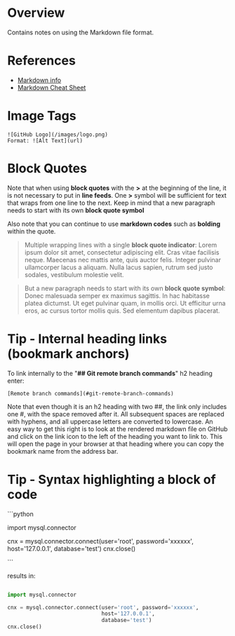# Overview

Contains notes on using the Markdown file format.

# References

* [Markdown info](https://guides.github.com/features/mastering-markdown/)
* [Markdown Cheat Sheet](https://github.com/adam-p/markdown-here/wiki/Markdown-Cheatsheet)

# Image Tags

```
![GitHub Logo](/images/logo.png)
Format: ![Alt Text](url)
```

# Block Quotes

Note that when using **block quotes** with the **\>** at the beginning of the line, it is not necessary to put in **line feeds**.  One **\>** symbol will be sufficient for text that wraps from one line to the next.   Keep in mind that a new paragraph needs to start with its own **block quote symbol**

Also note that you can continue to use **markdown codes** such as **bolding** within the quote.

> Multiple wrapping lines with a single **block quote indicator**: Lorem ipsum dolor sit amet, consectetur adipiscing elit. Cras vitae facilisis neque. Maecenas nec mattis ante, quis auctor felis. Integer pulvinar ullamcorper lacus a aliquam. Nulla lacus sapien, rutrum sed justo sodales, vestibulum molestie velit. 

> But a new paragraph needs to start with its own **block quote symbol**: Donec malesuada semper ex maximus sagittis. In hac habitasse platea dictumst. Ut eget pulvinar quam, in mollis orci. Ut efficitur urna eros, ac cursus tortor mollis quis. Sed elementum dapibus placerat. 

# Tip - Internal heading links (bookmark anchors)

To link internally to the "**## Git remote branch commands**" h2 heading enter:

```
[Remote branch commands](#git-remote-branch-commands)
```

Note that even though it is an h2 heading with two ##, the link only includes one #, with the space removed after it.  All subsequent spaces are replaced with hyphens, and all uppercase letters are converted to lowercase.  An easy way to get this right is to look at the rendered markdown file on GitHub and click on the link icon to the left of the heading you want to link to.  This will open the page in your browser at that heading where you can copy the bookmark name from the address bar.

# Tip - Syntax highlighting a block of code

\`\`\`python

import mysql.connector

cnx = mysql.connector.connect(user='root', password='xxxxxx',
                              host='127.0.0.1',
                              database='test')
cnx.close()

\`\`\`

results in:

```python

import mysql.connector

cnx = mysql.connector.connect(user='root', password='xxxxxx',
                              host='127.0.0.1',
                              database='test')
cnx.close()

```
